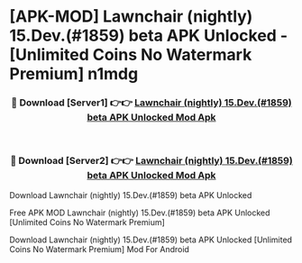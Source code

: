 # [APK-MOD] Lawnchair (nightly) 15.Dev.(#1859) beta APK Unlocked - [Unlimited Coins No Watermark Premium] n1mdg



<div align="center">
<h3>🔴 Download [Server1] 👉👉 <a href="https://momento.my/?title=Lawnchair_(nightly)_15.Dev.(#1859)_beta_APK_Unlocked">Lawnchair (nightly) 15.Dev.(#1859) beta APK Unlocked Mod Apk</a></h3><br>

<h3>🔴 Download [Server2] 👉👉 <a href="https://momento.my/?title=Lawnchair_(nightly)_15.Dev.(#1859)_beta_APK_Unlocked">Lawnchair (nightly) 15.Dev.(#1859) beta APK Unlocked Mod Apk</a></h3>
</div>



Download Lawnchair (nightly) 15.Dev.(#1859) beta APK Unlocked 

Free APK MOD Lawnchair (nightly) 15.Dev.(#1859) beta APK Unlocked [Unlimited Coins No Watermark Premium]

Download Lawnchair (nightly) 15.Dev.(#1859) beta APK Unlocked [Unlimited Coins No Watermark Premium] Mod For Android
